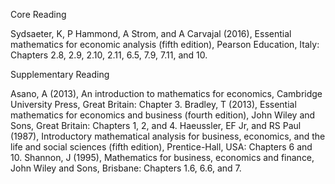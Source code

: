 Core Reading

Sydsaeter, K, P Hammond, A Strom, and A Carvajal (2016), Essential mathematics for economic analysis (fifth edition), Pearson Education, Italy: Chapters 2.8, 2.9, 2.10, 2.11, 6.5, 7.9, 7.11, and 10.

Supplementary Reading

Asano, A (2013), An introduction to mathematics for economics, Cambridge University Press, Great Britain: Chapter 3.
Bradley, T (2013), Essential mathematics for economics and business (fourth edition), John Wiley and Sons, Great Britain: Chapters 1, 2, and 4.
Haeussler, EF Jr, and RS Paul (1987), Introductory mathematical analysis for business, economics, and the life and social sciences (fifth edition), Prentice-Hall, USA: Chapters 6 and 10.
Shannon, J (1995), Mathematics for business, economics and finance, John Wiley and Sons, Brisbane: Chapters 1.6, 6.6, and 7.